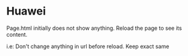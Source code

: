 # Huawei

Page.html initially does not show anything. Reload the page to see its content.

i.e: Don't change anything in url before reload. Keep exact same
